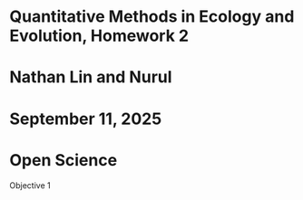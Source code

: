 # Quantitative Methods in Ecology and Evolution, Homework 2
# Nathan Lin and Nurul
# September 11, 2025
# Open Science

Objective 1

